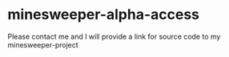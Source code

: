 # minesweeper-alpha-access
Please contact me and I will provide a link for source code to my minesweeper-project
